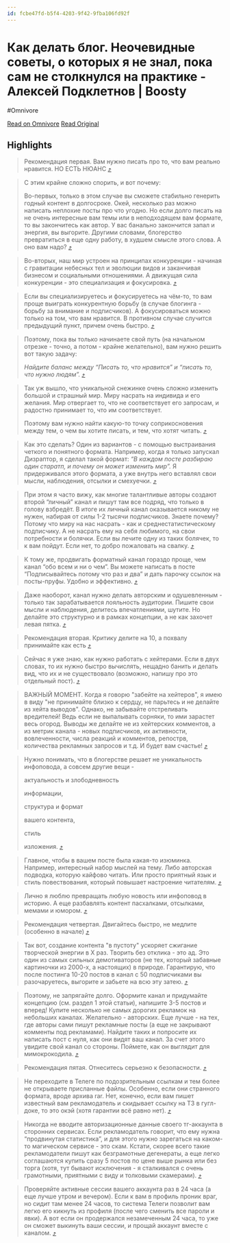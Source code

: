 ```yaml
---
id: fcbe47fd-b5f4-4203-9f42-9fba106fd92f
---
```


# Как делать блог. Неочевидные советы, о которых я не знал, пока сам не столкнулся на практике - Алексей Подклетнов | Boosty
#Omnivore

[Read on Omnivore](https://omnivore.app/me/kak-delat-blog-neochevidnye-sovety-o-kotoryh-ya-ne-znal-poka-sam-19014f80db8)
[Read Original](https://boosty.to/podkletnov/posts/3af24ae7-d14f-4b4a-893b-e54af252498c?isFromFeed=true)

## Highlights

> Рекомендация первая. Вам нужно писать про то, что вам реально нравится. НО ЕСТЬ НЮАНС [⤴️](https://omnivore.app/me/kak-delat-blog-neochevidnye-sovety-o-kotoryh-ya-ne-znal-poka-sam-19014f80db8#1e66eb6e-1599-4720-a392-9de9176c936b)  

> С этим крайне сложно спорить, и вот почему:
> 
> Во-первых, только в этом случае вы сможете стабильно генерить годный контент в долгосроке. Окей, несколько раз можно написать неплохие посты про что угодно. Но если долго писать на не очень интересные вам темы или в неподходящем вам формате, то вы закончитесь как автор. У вас банально закончится запал и энергия, вы выгорите. Другими словами, блогерство превратиться в еще одну работу, в худшем смысле этого слова. А оно вам надо? [⤴️](https://omnivore.app/me/kak-delat-blog-neochevidnye-sovety-o-kotoryh-ya-ne-znal-poka-sam-19014f80db8#c59cdcce-4757-4858-95aa-f16f372d3661)  

> Во-вторых, наш мир устроен на принципах конкуренции - начиная с гравитации небесных тел и эволюции видов и заканчивая бизнесом и социальными отношениями. А движущая сила конкуренции - это специализация и фокусировка. [⤴️](https://omnivore.app/me/kak-delat-blog-neochevidnye-sovety-o-kotoryh-ya-ne-znal-poka-sam-19014f80db8#935ff542-eab8-460a-af99-16cdae086f02)  

> Если вы специализируетесь и фокусируетесь на чём-то, то вам проще выиграть конкурентную борьбу (в случае блогинга - борьбу за внимание и подписчиков). А фокусироваться можно только на том, что вам нравится. В противном случае случится предыдущий пункт, причем очень быстро. [⤴️](https://omnivore.app/me/kak-delat-blog-neochevidnye-sovety-o-kotoryh-ya-ne-znal-poka-sam-19014f80db8#36996276-01a6-494e-a6b8-a66c9200fafb)  

> Поэтому, пока вы только начинаете свой путь (на начальном отрезке - точно, а потом - крайне желательно), вам нужно решить вот такую задачу:
> 
> _Найдите баланс между_ _“Писать то, что нравится” и “писать то, что нужно людям”._ [⤴️](https://omnivore.app/me/kak-delat-blog-neochevidnye-sovety-o-kotoryh-ya-ne-znal-poka-sam-19014f80db8#35a35ba6-f7af-4901-8744-9c44bdda46f2)  

> Так уж вышло, что уникальной снежинке очень сложно изменить большой и страшный мир. Миру насрать на индивида и его желания. Мир отвергает то, что не соответствует его запросам, и радостно принимает то, что им соответствует.
> 
> Поэтому вам нужно найти какую-то точку соприкосновения между тем, о чем вы хотите писать, и тем, что хотят читать. [⤴️](https://omnivore.app/me/kak-delat-blog-neochevidnye-sovety-o-kotoryh-ya-ne-znal-poka-sam-19014f80db8#2450df64-fe2e-442c-a81d-60d29633d571)  

> Как это сделать? Один из вариантов - с помощью выстраивания четкого и понятного формата. Например, когда я только запускал Дизраптор, я сделал такой формат: _“В каждом посте разбираю один старатп, и почему он может изменить мир”._ Я придерживался этого формата, а уже внутрь него вставлял свои мысли, наблюдения, отсылки и смехуечки. [⤴️](https://omnivore.app/me/kak-delat-blog-neochevidnye-sovety-o-kotoryh-ya-ne-znal-poka-sam-19014f80db8#efa73d74-51f3-41f1-9c74-7269f0c6c352)  

> При этом я часто вижу, как многие талантливые авторы создают второй “личный” канал и пишут там все подряд, что только в голову взбредёт. В итоге их личный канал оказывается никому не нужен, набирая от силы 1-2 тысячи подписчиков. Знаете почему? Потому что миру на нас насрать - как и среднестатистическому подписчику. А не насрать ему на себя любимого, на свои потребности и болячки. Если вы лечите одну из таких болячек, то к вам пойдут. Если нет, то добро пожаловать на свалку. [⤴️](https://omnivore.app/me/kak-delat-blog-neochevidnye-sovety-o-kotoryh-ya-ne-znal-poka-sam-19014f80db8#1ce58942-a0b2-4664-ab54-6df9f11b9502)  

> К тому же, продвигать форматный канал гораздо проще, чем канал “обо всем и ни о чем”. Вы можете написать в посте “Подписывайтесь потому что раз и два” и дать парочку ссылок на посты-пруфы. Удобно и эффективно. [⤴️](https://omnivore.app/me/kak-delat-blog-neochevidnye-sovety-o-kotoryh-ya-ne-znal-poka-sam-19014f80db8#71507dc3-0dd0-4a70-8709-5d89be0a2405)  

> Даже наоборот, канал нужно делать авторским и одушевленным - только так зарабатывается лояльность аудитории. Пишите свои мысли и наблюдения, делитесь впечатлениями, шутите. Но делайте это структурно и в рамках концепции, а не как захочет левая пятка. [⤴️](https://omnivore.app/me/kak-delat-blog-neochevidnye-sovety-o-kotoryh-ya-ne-znal-poka-sam-19014f80db8#450693cd-34ba-40bc-b956-703ac7e9fde1)  

> Рекомендация вторая. Критику делите на 10, а похвалу принимайте как есть [⤴️](https://omnivore.app/me/kak-delat-blog-neochevidnye-sovety-o-kotoryh-ya-ne-znal-poka-sam-19014f80db8#fa92093d-16ef-4bf3-9836-4c569045abdb)  

> Сейчас я уже знаю, как нужно работать с хейтерами. Если в двух словах, то их нужно быстро вычислять, нещадно банить и делать вид, что их и не существовало (возможно, напишу про это отдельный пост). [⤴️](https://omnivore.app/me/kak-delat-blog-neochevidnye-sovety-o-kotoryh-ya-ne-znal-poka-sam-19014f80db8#32398ebc-35e8-420c-9dbe-8246efce7518)  

> ВАЖНЫЙ МОМЕНТ. Когда я говорю "забейте на хейтеров", я имею в виду "не принимайте близко к сердцу, не парьтесь и не делайте из хейта выводов". Однако, не забывайте отстреливать вредителей! Ведь если не выпалывать сорняки, то ими зарастет весь огород. Выводы же делайте не из хейтерских комментов, а из метрик канала - новых подписчиков, их активности, вовлеченности, числа реакций и комментов, репострв, количества рекламных запросов и т.д. И будет вам счастье! [⤴️](https://omnivore.app/me/kak-delat-blog-neochevidnye-sovety-o-kotoryh-ya-ne-znal-poka-sam-19014f80db8#42c25561-835b-44e8-b23e-b5ce97f13311)  

> Нужно понимать, что в блогерстве решает не уникальность инфоповода, а совсем другие вещи - 
> 
> актуальность и злободневность 
> 
> информации, 
> 
> структура и формат
> 
>  вашего контента, 
> 
> стиль
> 
>  изложения. [⤴️](https://omnivore.app/me/kak-delat-blog-neochevidnye-sovety-o-kotoryh-ya-ne-znal-poka-sam-19014f80db8#a141eac9-92d2-479e-aa8b-7fd62d823054)  

> Главное, чтобы в вашем посте была какая-то изюминка. Например, интересный набор мыслей на тему. Либо авторская подводка, которую кайфово читать. Или просто приятный язык и стиль повествования, который повышает настроение читателям. [⤴️](https://omnivore.app/me/kak-delat-blog-neochevidnye-sovety-o-kotoryh-ya-ne-znal-poka-sam-19014f80db8#86e1520c-0cff-4d48-a0f7-d00218101fdd)  

> Лично я люблю превращать любую новость или инфоповод в историю. А еще разбавлять контент пасхалками, отсылками, мемами и юмором. [⤴️](https://omnivore.app/me/kak-delat-blog-neochevidnye-sovety-o-kotoryh-ya-ne-znal-poka-sam-19014f80db8#a69d8231-49c5-46e8-b9f3-fbe232af4935)  

> Рекомендация четвертая. Двигайтесь быстро, не медлите (особенно в начале) [⤴️](https://omnivore.app/me/kak-delat-blog-neochevidnye-sovety-o-kotoryh-ya-ne-znal-poka-sam-19014f80db8#96e03b56-b529-415c-acf3-5441744e1b5c)  

> Так вот, создание контента "в пустоту" ускоряет сжигание творческой энергии в Х раз. Творить без отклика - это ад. Это один из самых сильных демотиваторов (не тех, который забавные картиночки из 2000-х, а настоящих) в природе. Гарантирую, что после постинга 10-20 постов в канал с 50 подписчиками вы разочаруетесь, выгорите и забьете на всю эту затею. [⤴️](https://omnivore.app/me/kak-delat-blog-neochevidnye-sovety-o-kotoryh-ya-ne-znal-poka-sam-19014f80db8#454d278a-67d1-4894-bf44-9124fbc3d454)  

> Поэтому, не запрягайте долго. Оформите канал и придумайте концепцию (см. раздел 1 этой статьи), напишите 3-5 постов и вперед! Купите несколько не самых дорогих рекламок на небольших каналах. Желательно - авторских. Еще лучше - на тех, где авторы сами пишут рекламные посты (а еще не закрывают комменты под рекламами). Найдите таких и попросите их написать пост с нуля, как они видят ваш канал. За счет этого увидите свой канал со стороны. Поймете, как он выглядит для мимокрокодила. [⤴️](https://omnivore.app/me/kak-delat-blog-neochevidnye-sovety-o-kotoryh-ya-ne-znal-poka-sam-19014f80db8#4ec439ea-1e94-4ac0-bbc5-babd262ea69c)  

> Рекомендация пятая. Отнеситесь серьезно к безопасности. [⤴️](https://omnivore.app/me/kak-delat-blog-neochevidnye-sovety-o-kotoryh-ya-ne-znal-poka-sam-19014f80db8#5fdf8606-3cac-47d6-b2b1-51814dfc20d1)  

> Не переходите в Телеге по подозрительным ссылкам и тем более не открываете присланные файлы. Особенно, если они странного формата, вроде архива rar. Нет, конечно, если вам пишет известный вам рекламодатель и скидывает ссылку на ТЗ в гугл-доке, то это окэй (хотя гарантии всё равно нет). [⤴️](https://omnivore.app/me/kak-delat-blog-neochevidnye-sovety-o-kotoryh-ya-ne-znal-poka-sam-19014f80db8#3e67a7ee-a91e-4637-a116-337e3f3fc994)  

> Никогда не вводите авторизационные данные своего тг-аккаунта в сторонних сервисах. Если рекламодатель говорит, что ему нужна “продвинутая статистика”, и для этого нужно зарегаться на каком-то магическом сервисе - это скам. Кстати, скорее всего такие рекламодатели пишут как безграмотные дегенераты, а еще легко соглашаются купить сразу 5 постов по цене выше рынка или без торга (хотя, тут бывают исключения - я сталкивался с очень грамотными, приятными с виду и толковыми скамерами). [⤴️](https://omnivore.app/me/kak-delat-blog-neochevidnye-sovety-o-kotoryh-ya-ne-znal-poka-sam-19014f80db8#f8658ce8-b716-43e1-8d94-823c0e003ab7)  

> Проверяйте активные сессии вашего аккаунта раз в 24 часа (а еще лучше утром и вечером). Если к вам в профиль проник враг, но сидит там менее 24 часов, то система Телеги позволит вам легко его кикнуть из профиля (после чего сменить все пароли и явки). А вот если он продержался незамеченным 24 часа, то уже он сможет выкинуть ваши сессии, и прощай аккаунт вместе с каналом. [⤴️](https://omnivore.app/me/kak-delat-blog-neochevidnye-sovety-o-kotoryh-ya-ne-znal-poka-sam-19014f80db8#e844b7a0-af8d-4cac-b924-f37597ecc1ee)  

